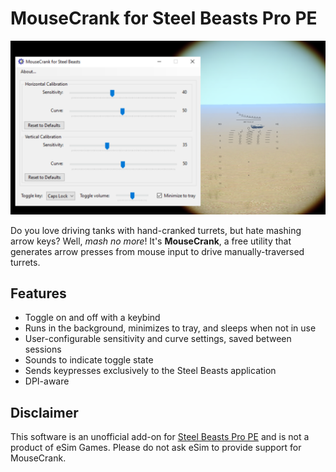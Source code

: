 # MouseCrank for Steel Beasts Pro PE
<p align="center"><img src="https://raw.githubusercontent.com/musurca/MouseCrank/master/graphics/screenshots/composite_sm.png" /></p>

Do you love driving tanks with hand-cranked turrets, but hate mashing arrow keys? Well, *mash no more*! It's **MouseCrank**, a free utility that generates arrow presses from mouse input to drive manually-traversed turrets.

## Features

* Toggle on and off with a keybind
* Runs in the background, minimizes to tray, and sleeps when not in use
* User-configurable sensitivity and curve settings, saved between sessions
* Sounds to indicate toggle state
* Sends keypresses exclusively to the Steel Beasts application
* DPI-aware

## Disclaimer

This software is an unofficial add-on for [Steel Beasts Pro PE](https://www.esimgames.com/) and is not a product of eSim Games. Please do not ask eSim to provide support for MouseCrank.
